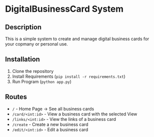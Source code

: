 # DigitalBusinessCard System
## Description
This is a simple system to create and manage digital business cards for your copmany or personal use.

## Installation
1. Clone the repository
2. Install Requirements (`pip install -r requirements.txt`)
3. Run Program (`python app.py`)

## Routes
- `/` - Home Page → See all business cards
- `/card/<int:id>` - View a business card with the selected View
- `/links/<int:id>` - View the links of a business card
- `/create` - Create a new business card
- `/edit/<int:id>` - Edit a business card
